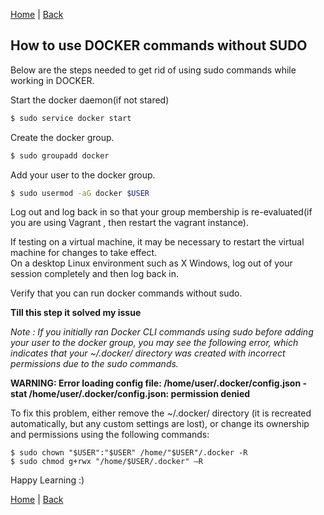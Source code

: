 [Home](https://debbiswal.github.io/Tech-BITE/) \| [Back](https://debbiswal.github.io/Tech-BITE/#docker)  

## How to use DOCKER commands without SUDO  

Below are the steps needed to get rid of using sudo commands while working in DOCKER.  

Start the docker daemon(if not stared)  
```bash
$ sudo service docker start
```  

Create the docker group.  
```bash
$ sudo groupadd docker
```  

Add your user to the docker group.  
```bash
$ sudo usermod -aG docker $USER
```  

Log out and log back in so that your group membership is re-evaluated(if you are using Vagrant , then restart the vagrant instance).  

If testing on a virtual machine, it may be necessary to restart the virtual machine for changes to take effect.  
On a desktop Linux environment such as X Windows, log out of your session completely and then log back in.  

Verify that you can run docker commands without sudo.  

**Till this step it solved my issue**  

*Note : If you initially ran Docker CLI commands using sudo before adding your user to the docker group, you may see the following error, which indicates that your ~/.docker/ directory was created with incorrect permissions due to the sudo commands.*  

**WARNING: Error loading config file: /home/user/.docker/config.json -  
stat /home/user/.docker/config.json: permission denied**  

To fix this problem, either remove the ~/.docker/ directory (it is recreated automatically, but any custom settings are lost), or change its ownership and permissions using the following commands:  
```shell
$ sudo chown "$USER":"$USER" /home/"$USER"/.docker -R
$ sudo chmod g+rwx "/home/$USER/.docker" –R
```  

Happy Learning :)  

[Home](https://debbiswal.github.io/Tech-BITE/) \| [Back](https://debbiswal.github.io/Tech-BITE/#docker)  
